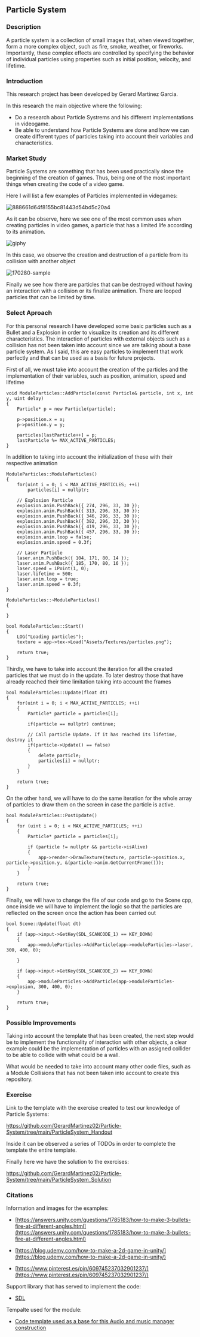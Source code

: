 ## Particle System
### Description
A particle system is a collection of small images that, when viewed together, form a more complex object, such as fire, smoke, weather, or fireworks. Importantly, these complex effects are controlled by specifying the behavior of individual particles using properties such as initial position, velocity, and lifetime.

### Introduction
This research project has been developed by Gerard Martinez Garcia.

In this research the main objective where the following: 

- Do a research about Particle Systrems and his different implementations in videogame. 
- Be able to understand how Particle Systems are done and how we can create different types of particles taking into account their variables and characteristics.

### Market Study

Particle Systems are something that has been used practically since the beginning of the creation of games. Thus, being one of the most important things when creating the code of a video game. 

Here I will list a few examples of Particles implemented in videgames: 


![888661d64f8155bc81443d54bd5c20a4](https://user-images.githubusercontent.com/73245381/166168938-5b0e4a5d-acf1-4ff5-b4f0-41e7d2e16683.gif)

As it can be observe, here we see one of the most common uses when creating particles in video games, a particle that has a limited life according to its animation.

![giphy](https://user-images.githubusercontent.com/73245381/166169056-4a7648e1-01ca-41a7-9209-8aedca0df2f0.gif)

In this case, we observe the creation and destruction of a particle from its collision with another object

![170280-sample](https://user-images.githubusercontent.com/73245381/166169124-6daed9cf-9367-4f39-866e-6dc5638e42a7.gif)

Finally we see how there are particles that can be destroyed without having an interaction with a collision or its finalize animation. There are looped particles that can be limited by time.

### Select Aproach

For this personal research I have developed some basic particles such as a Bullet and a Explosion in order to visualize its creation and its different characteristics. 
The interaction of particles with external objects such as a collision has not been taken into account since we are talking about a base particle system. As I said, this are easy particles to implement that work perfectly and that can be used as a basis for future projects.

First of all, we must take into account the creation of the particles and the implementation of their variables, such as position, animation, speed and lifetime

```
void ModuleParticles::AddParticle(const Particle& particle, int x, int y, uint delay)
{
	Particle* p = new Particle(particle);
				
	p->position.x = x;						
	p->position.y = y;						

	particles[lastParticle++] = p;
	lastParticle %= MAX_ACTIVE_PARTICLES;
}
```

In addition to taking into account the initialization of these with their respective animation

```
ModuleParticles::ModuleParticles()
{
	for(uint i = 0; i < MAX_ACTIVE_PARTICLES; ++i)
		particles[i] = nullptr;

	// Explosion Particle
	explosion.anim.PushBack({ 274, 296, 33, 30 });
	explosion.anim.PushBack({ 313, 296, 33, 30 });
	explosion.anim.PushBack({ 346, 296, 33, 30 });
	explosion.anim.PushBack({ 382, 296, 33, 30 });
	explosion.anim.PushBack({ 419, 296, 33, 30 });
	explosion.anim.PushBack({ 457, 296, 33, 30 });
	explosion.anim.loop = false;
	explosion.anim.speed = 0.3f;

	// Laser Particle
	laser.anim.PushBack({ 104, 171, 80, 14 });
	laser.anim.PushBack({ 185, 170, 80, 16 });
	laser.speed = iPoint(1, 0);
	laser.lifetime = 500;
	laser.anim.loop = true;
	laser.anim.speed = 0.3f;
}

ModuleParticles::~ModuleParticles()
{
	
}

bool ModuleParticles::Start()
{
	LOG("Loading particles");
	texture = app->tex->Load("Assets/Textures/particles.png");
	
	return true;
}
```

Thirdly, we have to take into account the iteration for all the created particles that we must do in the update. To later destroy those that have already reached their time limitation taking into account the frames

```
bool ModuleParticles::Update(float dt)
{
	for(uint i = 0; i < MAX_ACTIVE_PARTICLES; ++i)
	{
		Particle* particle = particles[i];

		if(particle == nullptr)	continue;

		// Call particle Update. If it has reached its lifetime, destroy it
		if(particle->Update() == false)
		{
			delete particle;
			particles[i] = nullptr;
		}
	}

	return true;
}
```

On the other hand, we will have to do the same iteration for the whole array of particles to draw them on the screen in case the particle is active.

```
bool ModuleParticles::PostUpdate()
{
	for (uint i = 0; i < MAX_ACTIVE_PARTICLES; ++i)
	{
		Particle* particle = particles[i];

		if (particle != nullptr && particle->isAlive)
		{
			app->render->DrawTexture(texture, particle->position.x, particle->position.y, &(particle->anim.GetCurrentFrame()));
		}
	}

	return true;
}
```

Finally, we will have to change the file of our code and go to the Scene cpp, once inside we will have to implement the logic so that the particles are reflected on the screen once the action has been carried out

```
bool Scene::Update(float dt)
{
	if (app->input->GetKey(SDL_SCANCODE_1) == KEY_DOWN)
	{
		app->moduleParticles->AddParticle(app->moduleParticles->laser, 300, 400, 0);

	}

	if (app->input->GetKey(SDL_SCANCODE_2) == KEY_DOWN)
	{
		app->moduleParticles->AddParticle(app->moduleParticles->explosion, 300, 400, 0);
	}
		
	return true;
}
```
### Possible Improvements 

Taking into account the template that has been created, the next step would be to implement the functionality of interaction with other objects, a clear example could be the implementation of particles with an assigned collider to be able to collide with what could be a wall.

What would be needed to take into account many other code files, such as a Module Collisions that has not been taken into account to create this repository.

### Exercise 

Link to the template with the exercise created to test our knowledge of Particle Systems:

https://github.com/GerardMartinez02/Particle-System/tree/main/ParticleSystem_Handout

Inside it can be observed a series of TODOs in order to complete the template the entire template.  

Finally here we have the solution to the exercises: 

https://github.com/GerardMartinez02/Particle-System/tree/main/ParticleSystem_Solution

### Citations

Information and images for the examples:

- [https://answers.unity.com/questions/1785183/how-to-make-3-bullets-fire-at-different-angles.html](https://answers.unity.com/questions/1785183/how-to-make-3-bullets-fire-at-different-angles.html)

- [https://blog.udemy.com/how-to-make-a-2d-game-in-unity/](https://blog.udemy.com/how-to-make-a-2d-game-in-unity/)

- [https://www.pinterest.es/pin/609745237032901237/](https://www.pinterest.es/pin/609745237032901237/)

Support library that has served to implement the code:

- [SDL](https://www.libsdl.org/projects/SDL/)

Tempalte used for the module:

- [Code template used as a base for this Audio and music manager construction](https://github.com/raysan5/game_project_template)
